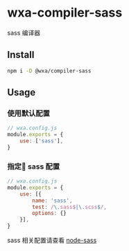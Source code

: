 # wxa-compiler-sass
sass 编译器

## Install 
``` sh
npm i -D @wxa/compiler-sass
```

## Usage

### 使用默认配置

```javascript
// wxa.config.js
module.exports = {
    use: ['sass'],
}
```

### 指定 sass 配置

```javascript
// wxa.config.js
module.exports = {
    use: [{
        name: 'sass',
        test: /\.sass$|\.scss$/,
        options: {}
    }],
}
```

sass 相关配置请查看 [node-sass](https://github.com/sass/node-sass)

